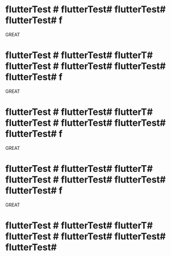 # flutterTest # flutterTest# flutterTest# flutterTest# f
GREAT 
# flutterTest # flutterTest# flutterT# flutterTest # flutterTest# flutterTest# flutterTest# f
GREAT 
# flutterTest # flutterTest# flutterT# flutterTest # flutterTest# flutterTest# flutterTest# f
GREAT 
# flutterTest # flutterTest# flutterT# flutterTest # flutterTest# flutterTest# flutterTest# f
GREAT 
# flutterTest # flutterTest# flutterT# flutterTest # flutterTest# flutterTest# flutterTest# 
